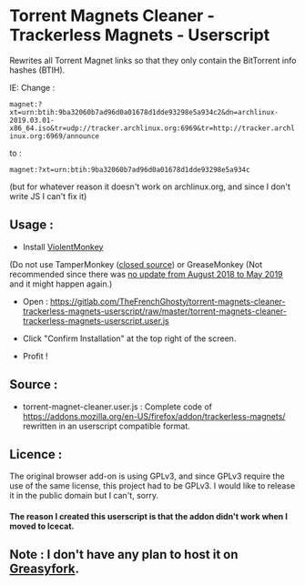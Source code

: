 # Torrent Magnets Cleaner - Trackerless Magnets - Userscript

Rewrites all Torrent Magnet links so that they only contain the BitTorrent info hashes (BTIH).

IE: Change :

`magnet:?xt=urn:btih:9ba32060b7ad96d0a01678d1dde93298e5a934c2&dn=archlinux-2019.03.01-x86_64.iso&tr=udp://tracker.archlinux.org:6969&tr=http://tracker.archlinux.org:6969/announce`

to :

`magnet:?xt=urn:btih:9ba32060b7ad96d0a01678d1dde93298e5a934c`

(but for whatever reason it doesn't work on archlinux.org, and since I don't write JS I can't fix it)

## Usage : 

* Install [ViolentMonkey](https://addons.mozilla.org/en-US/firefox/addon/violentmonkey/)

(Do not use TamperMonkey ([closed source](https://tampermonkey.net/privacy.php#extension)) or GreaseMonkey (Not recommended since there was [no update from August 2018 to May 2019](https://addons.mozilla.org/firefox/addon/greasemonkey/versions/) and it might happen again.)

* Open : https://gitlab.com/TheFrenchGhosty/torrent-magnets-cleaner-trackerless-magnets-userscript/raw/master/torrent-magnets-cleaner-trackerless-magnets-userscript.user.js

* Click "Confirm Installation" at the top right of the screen.

* Profit !

## Source :

* torrent-magnet-cleaner.user.js : Complete code of https://addons.mozilla.org/en-US/firefox/addon/trackerless-magnets/ rewritten in an userscript compatible format.

## Licence : 

The original browser add-on is using GPLv3, and since GPLv3 require the use of the same license, this project had to be GPLv3.
I would like to release it in the public domain but I can't, sorry.


#### The reason I created this userscript is that the addon didn't work when I moved to Icecat.

## Note : I don't have any plan to host it on [Greasyfork](https://greasyfork.org/).
